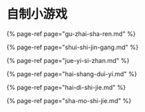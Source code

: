 # 自制小游戏

{% page-ref page="gu-zhai-sha-ren.md" %}

{% page-ref page="shui-shi-jin-gang.md" %}

{% page-ref page="jue-yi-si-zhan.md" %}

{% page-ref page="hai-shang-dui-yi.md" %}

{% page-ref page="hai-di-shi-jie.md" %}

{% page-ref page="sha-mo-shi-jie.md" %}

